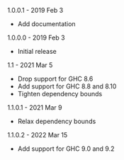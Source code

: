 1.0.0.1 - 2019 Feb 3

  * Add documentation

1.0.0.0 - 2019 Feb 3

  * Initial release

1.1 - 2021 Mar 5

  * Drop support for GHC 8.6
  * Add support for GHC 8.8 and 8.10
  * Tighten dependency bounds

1.1.0.1 - 2021 Mar 9

  * Relax dependency bounds

1.1.0.2 - 2022 Mar 15

  * Add support for GHC 9.0 and 9.2
